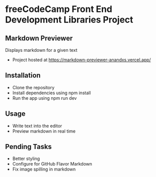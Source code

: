 # freeCodeCamp Front End Development Libraries Project

## Markdown Previewer

Displays markdown for a given text

- Project hosted at https://markdown-previewer-anandxs.vercel.app/

## Installation

- Clone the repository
- Install dependencies using npm install
- Run the app using npm run dev

## Usage

- Write text into the editor
- Preview markdown in real time

## Pending Tasks

- Better styling
- Configure for GitHub Flavor Markdown
- Fix image spilling in markdown
